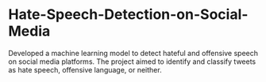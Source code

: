 # Hate-Speech-Detection-on-Social-Media
Developed a machine learning model to detect hateful and offensive speech on social media platforms. The project aimed to identify and classify tweets as hate speech, offensive language, or neither.
